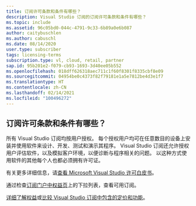 ```yaml
---
title: 订阅许可条款和条件有哪些？
description: Visual Studio 订阅的订阅许可条款和条件有哪些？
ms.topic: include
ms.assetid: 96c05bd0-044c-4791-9c33-6b89a0e6b087
author: caitybuschlen
ms.author: cabuschl
ms.date: 08/14/2020
user.type: subscriber
tags: licensing-terms
subscription.type: vl, cloud, retail, partner
sap.id: 95b201e2-f079-cb93-1693-3d40ee05b552
ms.openlocfilehash: 018dff626318aec711c1f60f8301f8335cbf8e09
ms.sourcegitcommit: 04954be0c4373f82f79181e1a5e7812be4d3e1f7
ms.translationtype: HT
ms.contentlocale: zh-CN
ms.lasthandoff: 02/14/2021
ms.locfileid: "100496272"
---
```

## <a name="what-are-the-subscription-licensing-terms-and-conditions"></a>订阅许可条款和条件有哪些？ 

所有 Visual Studio 订阅均按用户授权。 每个授权用户均可在任意数目的设备上安装并使用软件来设计、开发、测试和演示其程序。 Visual Studio 订阅还允许授权用户评估软件，以及模拟客户环境，以便诊断与程序相关的问题。 以这种方式使用软件的其他每个人也都必须拥有许可证。 

有关更多详细信息，请[查看 Microsoft Visual Studio 许可白皮书](https://visualstudio.microsoft.com/wp-content/uploads/2020/03/Visual-Studio-Licensing-Whitepaper-Mar-2020.pdf)。 

通过检查[订阅门户中权益页](https://my.visualstudio.com/benefits)上的下拉列表，查看可用订阅。 

[详细了解权益](https://visualstudio.microsoft.com/vs/benefits/)或[比较 Visual Studio 订阅中包含的定价和功能](https://visualstudio.microsoft.com/vs/pricing/)。